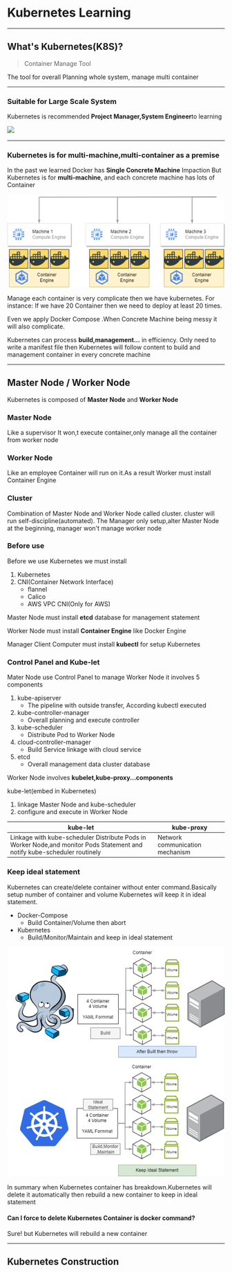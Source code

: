 # Kubernetes Learning

---

## What's Kubernetes(K8S)?

> Container Manage Tool

The tool for overall Planning whole system, manage multi container

----

### Suitable for Large Scale System

Kubernetes is recommended **Project Manager,System Engineer**to learning

![](./Large-Scale-System.png)

----

### Kubernetes is for multi-machine,multi-container as a premise

In the past we learned Docker has **Single Concrete Machine** Impaction
But Kubernetes is for **multi-machine**, and each concrete machine has lots of Container

![](./Multi-Machine.drawio.png)

Manage each container is very complicate then we have kubernetes.
For instance: If we have 20 Container then we need to deploy at least 20 times.

Even we apply Docker Compose .When Concrete Machine being messy it will also complicate.

Kubernetes can process **build,management...** in efficiency. Only need to write a manifest file then Kubernetes will follow content to build and management container in every concrete machine

---

## Master Node / Worker Node

Kubernetes is composed of **Master Node** and **Worker Node**

### Master Node 

Like a supervisor
It won,t execute container,only manage all the container from worker node

### Worker Node 

Like an employee
Container will run on it.As a result Worker must install Container Engine

### Cluster

Combination of Master Node and Worker Node called cluster.
cluster will run self-discipline(automated). The Manager only setup,alter Master Node at the beginning, manager won't manage worker node 

### Before use

Before we use Kubernetes we must install
1. Kubernetes
2. CNI(Container Network Interface)
    - flannel
    - Calico
    - AWS VPC CNI(Only for AWS)

Master Node must install **etcd** database for management statement

Worker Node must install **Container Engine** like Docker Engine

Manager Client Computer must install **kubectl** for setup Kubernetes

### Control Panel and Kube-let

Mater Node use Control Panel to manage Worker Node it involves 5 components
1. kube-apiserver
    - The pipeline with outside transfer, According kubectl executed
2. kube-controller-manager
    - Overall planning and execute controller
3. kube-scheduler
    - Distribute Pod to Worker Node
4. cloud-controller-manager
    - Build Service linkage with cloud service 
5. etcd 
    - Overall management data cluster database

Worker Node involves **kubelet,kube-proxy...components**

kube-let(embed in Kubernetes)
1. linkage Master Node and kube-scheduler
2. configure and execute in Worker Node

| kube-let                                                                                                                  | kube-proxy                      |
|---------------------------------------------------------------------------------------------------------------------------|---------------------------------|
| Linkage with kube-scheduler Distribute Pods in Worker Node,and monitor Pods Statement and notify kube-scheduler routinely | Network communication mechanism |

### Keep ideal statement

Kubernetes can create/delete container without enter command.Basically setup number of container and volume Kubernetes will keep it in ideal statement.

- Docker-Compose 
  - Build Container/Volume then abort
- Kubernetes
  - Build/Monitor/Maintain and keep in ideal statement

![](./K8sVSCompose.png)

In summary when Kubernetes container has breakdown.Kubernetes will delete it automatically then rebuild a new container to keep in ideal statement

#### Can I force to delete Kubernetes Container is docker command?

Sure! but Kubernetes will rebuild a new container

---

## Kubernetes Construction